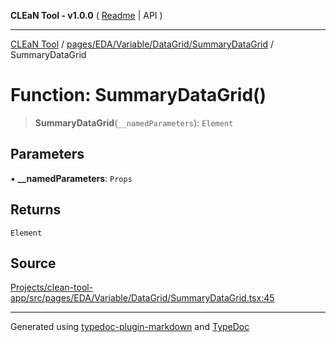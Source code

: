 **CLEaN Tool - v1.0.0** ( [Readme](../../../../../../README.md) \| API )

***

[CLEaN Tool](../../../../../../modules.md) / [pages/EDA/Variable/DataGrid/SummaryDataGrid](../README.md) / SummaryDataGrid

# Function: SummaryDataGrid()

> **SummaryDataGrid**(`__namedParameters`): `Element`

## Parameters

▪ **\_\_namedParameters**: `Props`

## Returns

`Element`

## Source

[Projects/clean-tool-app/src/pages/EDA/Variable/DataGrid/SummaryDataGrid.tsx:45](https://github.com/yuckyh/clean-tool-app/)

***

Generated using [typedoc-plugin-markdown](https://www.npmjs.com/package/typedoc-plugin-markdown) and [TypeDoc](https://typedoc.org/)
